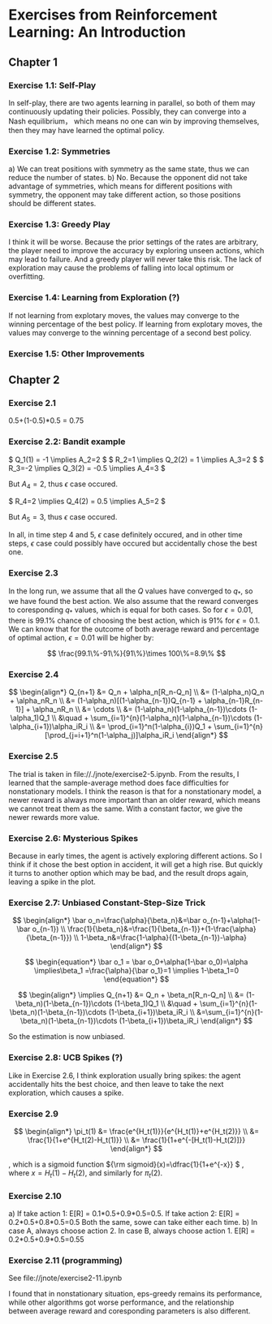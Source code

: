 # Exercises from Reinforcement Learning: An Introduction

## Chapter 1

### Exercise 1.1: Self-Play

In self-play, there are two agents learning in parallel, so both of them may continuously updating their policies. Possibly, they can converge into a Nash equilibrium， which means no one can win by improving themselves, then they may have learned the optimal policy.

### Exercise 1.2: Symmetries

a) We can treat positions with symmetry as the same state, thus we can reduce the number of states.
b) No. Because the opponent did not take advantage of symmetries, which means for different positions with symmetry, the opponent may take different action, so those positions should be different states.

### Exercise 1.3: Greedy Play

I think it will be worse. Because the prior settings of the rates are arbitrary, the player need to improve the accuracy by exploring unseen actions, which may lead to failure. And a greedy player will never take this risk. The lack of exploration may cause the problems of falling into local optimum or overfitting.

### Exercise 1.4: Learning from Exploration (?)

If not learning from explotary moves, the values may converge to the winning percentage of the best policy. If learning from explotary moves, the values may converge to the winning percentage of a second best policy.

### Exercise 1.5: Other Improvements

## Chapter 2

### Exercise 2.1

0.5+(1-0.5)*0.5 = 0.75

### Exercise 2.2: Bandit example

$ Q_1(1) = -1 \implies A_2=2 $
$ R_2=1 \implies Q_2(2) = 1 \implies A_3=2 $
$ R_3=-2 \implies Q_3(2) = -0.5 \implies A_4=3 $

But $A_4=2$, thus $\epsilon$ case occured.

$ R_4=2 \implies Q_4(2) = 0.5 \implies A_5=2 $

But $A_5=3$, thus $\epsilon$ case occured.

In all, in time step 4 and 5, $\epsilon$ case definitely occured, and in other time steps, $\epsilon$ case could possibly have occured but accidentally chose the best one.

### Exercise 2.3

In the long run, we assume that all the $Q$ values have converged to $q_*$, so we have found the best action. We also assume that the reward converges to coresponding $q_*$ values, which is equal for both cases. So for $\epsilon=0.01$, there is 99.1% chance of choosing the best action, which is 91% for $\epsilon=0.1$. We can know that for the outcome of both average reward and percentage of optimal action, $\epsilon=0.01$ will be higher by:

$$
\frac{99.1\%-91\%}{91\%}\times 100\%=8.9\%
$$

### Exercise 2.4

$$
\begin{align*}
Q_{n+1} &= Q_n + \alpha_n[R_n-Q_n] \\
 &= (1-\alpha_n)Q_n + \alpha_nR_n \\
 &= (1-\alpha_n)[(1-\alpha_{n-1})Q_{n-1} + \alpha_{n-1}R_{n-1}] + \alpha_nR_n \\
 &= \cdots \\
 &= (1-\alpha_n)(1-\alpha_{n-1})\cdots (1-\alpha_1)Q_1 \\ &\quad + \sum_{i=1}^{n}(1-\alpha_n)(1-\alpha_{n-1})\cdots (1-\alpha_{i+1})\alpha_iR_i \\
 &= \prod_{i=1}^n(1-\alpha_{i})Q_1 + \sum_{i=1}^{n}[\prod_{j=i+1}^n(1-\alpha_j)]\alpha_iR_i
\end{align*}
$$



### Exercise 2.5

The trial is taken in file://./jnote/exercise2-5.ipynb.
From the results, I learned that the sample-average method does face difficulties for nonstationary models. I think the reason is that for a nonstationary model, a newer reward is always more important than an older reward, which means we cannot treat them as the same. With a constant factor, we give the newer rewards more value.

### Exercise 2.6: Mysterious Spikes

Because in early times, the agent is actively exploring different actions. So I think if it chose the best option in accident, it will get a high rise. But quickly it turns to another option which may be bad, and the result drops again, leaving a spike in the plot.

### Exercise 2.7: Unbiased Constant-Step-Size Trick

$$
\begin{align*}
\bar o_n=\frac{\alpha}{\beta_n}&=\bar o_{n-1}+\alpha(1-\bar o_{n-1}) \\
\frac{1}{\beta_n}&=\frac{1}{\beta_{n-1}}+(1-\frac{\alpha}{\beta_{n-1}}) \\
1-\beta_n&=\frac{1-\alpha}{(1-\beta_{n-1})-\alpha}
\end{align*}
$$

$$
\begin{equation*}
\bar o_1 = \bar o_0+\alpha(1-\bar o_0)=\alpha
\implies\beta_1 =\frac{\alpha}{\bar o_1}=1
\implies 1-\beta_1=0
\end{equation*}
$$

$$
\begin{align*}
\implies Q_{n+1} &= Q_n + \beta_n[R_n-Q_n] \\
 &= (1-\beta_n)(1-\beta_{n-1})\cdots (1-\beta_1)Q_1 \\ &\quad + \sum_{i=1}^{n}(1-\beta_n)(1-\beta_{n-1})\cdots (1-\beta_{i+1})\beta_iR_i \\
 &=\sum_{i=1}^{n}(1-\beta_n)(1-\beta_{n-1})\cdots (1-\beta_{i+1})\beta_iR_i
\end{align*}
$$

So the estimation is now unbiased.

### Exercise 2.8: UCB Spikes (?)

Like in Exercise 2.6, I think exploration usually bring spikes: the agent accidentally hits the best choice, and then leave to take the next exploration, which causes a spike. 

### Exercise 2.9

$$
\begin{align*}
\pi_t(1) &= \frac{e^{H_t(1)}}{e^{H_t(1)}+e^{H_t(2)}} \\
&= \frac{1}{1+e^{H_t(2)-H_t(1)}} \\
&= \frac{1}{1+e^{-[H_t(1)-H_t(2)]}}
\end{align*}
$$


, which is a sigmoid function ${\rm sigmoid}(x)=\dfrac{1}{1+e^{-x}} $ , where $x=H_t(1)-H_t(2)$, and similarly for $\pi_t(2)$.

### Exercise 2.10

a) If take action 1: E[R] = 0.1\*0.5+0.9\*0.5=0.5. If take action 2: E[R] = 0.2\*0.5+0.8\*0.5=0.5
Both the same, sowe can take either each time.
b) In case A, always choose action 2. In case B, always choose action 1. E[R] = 0.2\*0.5+0.9\*0.5=0.55

### Exercise 2.11 (programming)

See file://jnote/exercise2-11.ipynb

I found that in nonstationary situation, eps-greedy remains its performance, while other algorithms got worse performance, and the relationship between average reward and coresponding parameters is also different.
